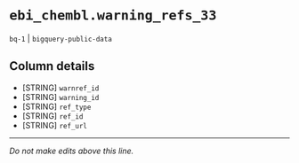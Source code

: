 # `ebi_chembl.warning_refs_33`
`bq-1` | `bigquery-public-data`

## Column details
* [STRING]    `warnref_id`
* [STRING]    `warning_id`
* [STRING]    `ref_type`
* [STRING]    `ref_id`
* [STRING]    `ref_url`

-------------------------------------------------------------------------------
*Do not make edits above this line.*
